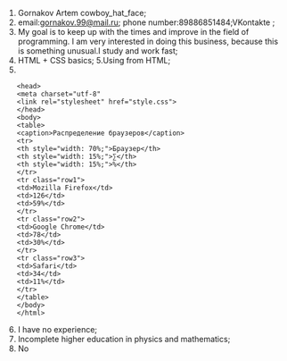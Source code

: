 1. Gornakov Artem cowboy_hat_face;
2. email:gornakov.99@mail.ru; phone number:89886851484;VKontakte ;
3. My goal is to keep up with the times and improve in the field of programming. I am very interested in doing this business, because this is something unusual.I study and work fast;
4. HTML + CSS basics; 5.Using from HTML;
5.
```
   <head>
   <meta charset="utf-8"
   <link rel="stylesheet" href="style.css">
   </head>
   <body>
   <table>
   <caption>Распределение браузеров</caption>
   <tr>
   <th style="width: 70%;">Браузер</th>
   <th style="width: 15%;">∑</th>
   <th style="width: 15%;">%</th>
   </tr>
   <tr class="row1">
   <td>Mozilla Firefox</td>
   <td>126</td>
   <td>59%</td>
   </tr>
   <tr class="row2">
   <td>Google Chrome</td>
   <td>78</td>
   <td>30%</td>
   </tr>
   <tr class="row3">
   <td>Safari</td>
   <td>34</td>
   <td>11%</td>
   </tr>
   </table>
   </body>
   </html>
```
6. I have no experience;
7. Incomplete higher education in physics and mathematics;
8. No
